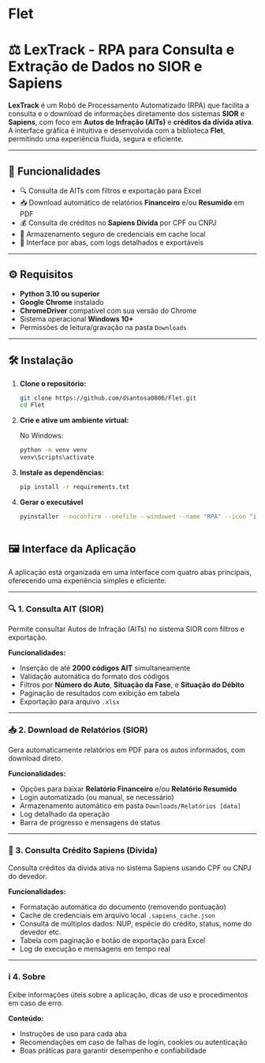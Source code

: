 # Flet
# ⚖️ LexTrack - RPA para Consulta e Extração de Dados no SIOR e Sapiens

**LexTrack** é um Robô de Processamento Automatizado (RPA) que facilita a consulta e o download de informações diretamente dos sistemas **SIOR** e **Sapiens**, com foco em **Autos de Infração (AITs)** e **créditos da dívida ativa**. A interface gráfica é intuitiva e desenvolvida com a biblioteca **Flet**, permitindo uma experiência fluida, segura e eficiente.

---

## 🚀 Funcionalidades

- 🔍 Consulta de AITs com filtros e exportação para Excel
- 📥 Download automático de relatórios **Financeiro** e/ou **Resumido** em PDF
- 💰 Consulta de créditos no **Sapiens Dívida** por CPF ou CNPJ
- 🔐 Armazenamento seguro de credenciais em cache local
- 📄 Interface por abas, com logs detalhados e exportáveis

---

## ⚙️ Requisitos

- **Python 3.10 ou superior**
- **Google Chrome** instalado
- **ChromeDriver** compatível com sua versão do Chrome
- Sistema operacional **Windows 10+**
- Permissões de leitura/gravação na pasta `Downloads`

---

## 🛠️ Instalação

1. **Clone o repositório:**
   ```bash
   git clone https://github.com/dsantosa0806/Flet.git
   cd Flet
   

2. **Crie e ative um ambiente virtual:**

   No Windows:
   ```bash
   python -m venv venv
   venv\Scripts\activate
   ```
   
3. **Instale as dependências:**
    ```bash
   pip install -r requirements.txt
    ```
   
4. **Gerar o executável**
    ```bash
    pyinstaller --noconfirm --onefile --windowed --name "RPA" --icon "images\\iconApp.ico" --add-data "config.py;." --version-file "version.txt" app.py

   

## 🖼️ Interface da Aplicação

A aplicação está organizada em uma interface com quatro abas principais, oferecendo uma experiência simples e eficiente:

---

### 🔍 1. Consulta AIT (SIOR)

Permite consultar Autos de Infração (AITs) no sistema SIOR com filtros e exportação.

**Funcionalidades:**
- Inserção de até **2000 códigos AIT** simultaneamente
- Validação automática do formato dos códigos
- Filtros por **Número do Auto**, **Situação da Fase**, e **Situação do Débito**
- Paginação de resultados com exibição em tabela
- Exportação para arquivo `.xlsx`

---

### 📥 2. Download de Relatórios (SIOR)

Gera automaticamente relatórios em PDF para os autos informados, com download direto.

**Funcionalidades:**
- Opções para baixar **Relatório Financeiro** e/ou **Relatório Resumido**
- Login automatizado (ou manual, se necessário)
- Armazenamento automático em pasta `Downloads/Relatórios [data]`
- Log detalhado da operação
- Barra de progresso e mensagens de status

---

### 📑 3. Consulta Crédito Sapiens (Dívida)

Consulta créditos da dívida ativa no sistema Sapiens usando CPF ou CNPJ do devedor.

**Funcionalidades:**
- Formatação automática do documento (removendo pontuação)
- Cache de credenciais em arquivo local `.sapiens_cache.json`
- Consulta de múltiplos dados: NUP, espécie do crédito, status, nome do devedor etc.
- Tabela com paginação e botão de exportação para Excel
- Log de execução e mensagens em tempo real

---

### ℹ️ 4. Sobre

Exibe informações úteis sobre a aplicação, dicas de uso e procedimentos em caso de erro.

**Conteúdo:**
- Instruções de uso para cada aba
- Recomendações em caso de falhas de login, cookies ou autenticação
- Boas práticas para garantir desempenho e confiabilidade


